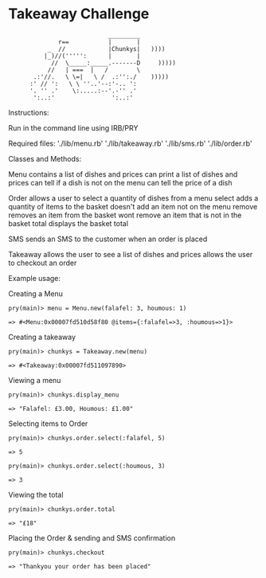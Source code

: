 Takeaway Challenge
==================
```
                            _________
              r==           |       |
           _  //            |Chunkys|   ))))
          |_)//(''''':      |       |
            //  \_____:_____.-------D     )))))
           //   | ===  |   /        \
       .:'//.   \ \=|   \ /  .:'':./    )))))
      :' // ':   \ \ ''..'--:'-.. ':
      '. '' .'    \:.....:--'.-'' .'
       ':..:'                ':..:'

 ```
Instructions:

Run in the command line using IRB/PRY

Required files:
'./lib/menu.rb'
'./lib/takeaway.rb'
'./lib/sms.rb'
'./lib/order.rb'

Classes and Methods:

Menu
  contains a list of dishes and prices
  can print a list of dishes and prices
  can tell if a dish is not on the menu
  can tell the price of a dish

Order
  allows a user to select a quantity of dishes from a menu
  select
    adds a quantity of items to the basket
    doesn't add an item not on the menu
  remove
    removes an item from the basket
    wont remove an item that is not in the basket
  total
    displays the basket total

SMS
  sends an SMS to the customer when an order is placed

Takeaway
  allows the user to see a list of dishes and prices
  allows the user to checkout an order


Example usage:

Creating a Menu
```
pry(main)> menu = Menu.new(falafel: 3, houmous: 1)

=> #<Menu:0x00007fd510d58f80 @items={:falafel=>3, :houmous=>1}>
```
Creating a takeaway
```
pry(main)> chunkys = Takeaway.new(menu)

=> #<Takeaway:0x00007fd511097890>
```
Viewing a menu
```
pry(main)> chunkys.display_menu

=> "Falafel: £3.00, Houmous: £1.00"
```
Selecting items to Order
```
pry(main)> chunkys.order.select(:falafel, 5)

=> 5

pry(main)> chunkys.order.select(:houmous, 3)

=> 3
```
Viewing the total
```
pry(main)> chunkys.order.total

=> "£18"
```
Placing the Order & sending and SMS confirmation
```
pry(main)> chunkys.checkout

=> "Thankyou your order has been placed"
```
